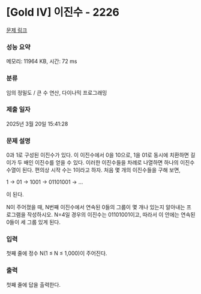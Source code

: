 # [Gold IV] 이진수 - 2226 

[문제 링크](https://www.acmicpc.net/problem/2226) 

### 성능 요약

메모리: 11964 KB, 시간: 72 ms

### 분류

임의 정밀도 / 큰 수 연산, 다이나믹 프로그래밍

### 제출 일자

2025년 3월 20일 15:41:28

### 문제 설명

<p>0과 1로 구성된 이진수가 있다. 이 이진수에서 0을 10으로, 1을 01로 동시에 치환하면 길이가 두 배인 이진수를 얻을 수 있다. 이러한 이진수들을 차례로 나열하면 하나의 이진수 수열이 된다. 편의상 시작 수는 1이라고 하자. 처음 몇 개의 이진수들을 구해 보면,</p>

<p>1 → 01 → 1001 → 01101001 → …</p>

<p>이 된다.</p>

<p>N이 주어졌을 때, N번째 이진수에서 연속된 0들의 그룹이 몇 개나 있는지 알아내는 프로그램을 작성하시오. N=4일 경우의 이진수는 01101001이고, 따라서 이 안에는 연속된 0들이 세 그룹 있게 된다.</p>

### 입력 

 <p>첫째 줄에 정수 N(1 ≤ N ≤ 1,000)이 주어진다.</p>

### 출력 

 <p>첫째 줄에 답을 출력한다.</p>

